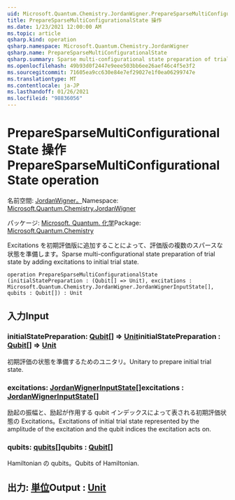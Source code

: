 ```yaml
---
uid: Microsoft.Quantum.Chemistry.JordanWigner.PrepareSparseMultiConfigurationalState
title: PrepareSparseMultiConfigurationalState 操作
ms.date: 1/23/2021 12:00:00 AM
ms.topic: article
qsharp.kind: operation
qsharp.namespace: Microsoft.Quantum.Chemistry.JordanWigner
qsharp.name: PrepareSparseMultiConfigurationalState
qsharp.summary: Sparse multi-configurational state preparation of trial state by adding excitations to initial trial state.
ms.openlocfilehash: 49b93d0f2447e9eee503bb6ee26aef46c4f5e3f2
ms.sourcegitcommit: 71605ea9cc630e84e7ef29027e1f0ea06299747e
ms.translationtype: MT
ms.contentlocale: ja-JP
ms.lasthandoff: 01/26/2021
ms.locfileid: "98836056"
---
```

# <a name="preparesparsemulticonfigurationalstate-operation"></a><span data-ttu-id="98b34-102">PrepareSparseMultiConfigurationalState 操作</span><span class="sxs-lookup"><span data-stu-id="98b34-102">PrepareSparseMultiConfigurationalState operation</span></span>

<span data-ttu-id="98b34-103">名前空間: [JordanWigner。](xref:Microsoft.Quantum.Chemistry.JordanWigner)</span><span class="sxs-lookup"><span data-stu-id="98b34-103">Namespace: [Microsoft.Quantum.Chemistry.JordanWigner](xref:Microsoft.Quantum.Chemistry.JordanWigner)</span></span>

<span data-ttu-id="98b34-104">パッケージ: [Microsoft. Quantum. 化学](https://nuget.org/packages/Microsoft.Quantum.Chemistry)</span><span class="sxs-lookup"><span data-stu-id="98b34-104">Package: [Microsoft.Quantum.Chemistry](https://nuget.org/packages/Microsoft.Quantum.Chemistry)</span></span>


<span data-ttu-id="98b34-105">Excitations を初期評価版に追加することによって、評価版の複数のスパースな状態を準備します。</span><span class="sxs-lookup"><span data-stu-id="98b34-105">Sparse multi-configurational state preparation of trial state by adding excitations to initial trial state.</span></span>

```qsharp
operation PrepareSparseMultiConfigurationalState (initialStatePreparation : (Qubit[] => Unit), excitations : Microsoft.Quantum.Chemistry.JordanWigner.JordanWignerInputState[], qubits : Qubit[]) : Unit
```


## <a name="input"></a><span data-ttu-id="98b34-106">入力</span><span class="sxs-lookup"><span data-stu-id="98b34-106">Input</span></span>

### <a name="initialstatepreparation--qubit--unit"></a><span data-ttu-id="98b34-107">initialStatePreparation: [Qubit](xref:microsoft.quantum.lang-ref.qubit)[] => [Unit](xref:microsoft.quantum.lang-ref.unit)</span><span class="sxs-lookup"><span data-stu-id="98b34-107">initialStatePreparation : [Qubit](xref:microsoft.quantum.lang-ref.qubit)[] => [Unit](xref:microsoft.quantum.lang-ref.unit)</span></span> 

<span data-ttu-id="98b34-108">初期評価の状態を準備するためのユニタリ。</span><span class="sxs-lookup"><span data-stu-id="98b34-108">Unitary to prepare initial trial state.</span></span>


### <a name="excitations--jordanwignerinputstate"></a><span data-ttu-id="98b34-109">excitations: [JordanWignerInputState](xref:Microsoft.Quantum.Chemistry.JordanWigner.JordanWignerInputState)[]</span><span class="sxs-lookup"><span data-stu-id="98b34-109">excitations : [JordanWignerInputState](xref:Microsoft.Quantum.Chemistry.JordanWigner.JordanWignerInputState)[]</span></span>

<span data-ttu-id="98b34-110">励起の振幅と、励起が作用する qubit インデックスによって表される初期評価状態の Excitations。</span><span class="sxs-lookup"><span data-stu-id="98b34-110">Excitations of initial trial state represented by the amplitude of the excitation and the qubit indices the excitation acts on.</span></span>


### <a name="qubits--qubit"></a><span data-ttu-id="98b34-111">qubits: [qubits](xref:microsoft.quantum.lang-ref.qubit)[]</span><span class="sxs-lookup"><span data-stu-id="98b34-111">qubits : [Qubit](xref:microsoft.quantum.lang-ref.qubit)[]</span></span>

<span data-ttu-id="98b34-112">Hamiltonian の qubits。</span><span class="sxs-lookup"><span data-stu-id="98b34-112">Qubits of Hamiltonian.</span></span>



## <a name="output--unit"></a><span data-ttu-id="98b34-113">出力: [単位](xref:microsoft.quantum.lang-ref.unit)</span><span class="sxs-lookup"><span data-stu-id="98b34-113">Output : [Unit](xref:microsoft.quantum.lang-ref.unit)</span></span>

